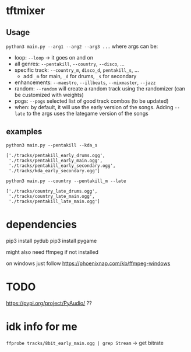 # tftmixer

## Usage

`python3 main.py --arg1 --arg2 --arg3 ...`
where args can be:
- loop: `--loop` -> it goes on and on
- all genres: `--pentakill`, `--country`, `--disco`, ...
- specific track: `--country_m`, `disco_d`, `pentakill_s`, ...
    - add `_m` for main, `_d` for drums, `_s` for secondary
- enhancements: `--maestro`, `--illbeats`, `--mixmaster`, `--jazz`
- random: `--random` will create a random track using the randomizer (can be customized with weights)
- pogs: `--pogs` selected list of good track combos (to be updated)
- when: by default, it will use the early version of the songs. Adding `--late` to the args uses the lategame version of the songs

## examples
`python3 main.py --pentakill --kda_s`
```
['./tracks/pentakill_early_drums.ogg',
 './tracks/pentakill_early_main.ogg',
 './tracks/pentakill_early_secondary.ogg',
 './tracks/kda_early_secondary.ogg']
 ```

`python3 main.py --country --pentakill_m --late`
```
['./tracks/country_late_drums.ogg',
 './tracks/country_late_main.ogg',
 './tracks/pentakill_late_main.ogg']
 ```


# dependencies
pip3 install pydub
pip3 install pygame

might also need ffmpeg if not installed

on windows just follow https://phoenixnap.com/kb/ffmpeg-windows

# TODO
https://pypi.org/project/PyAudio/ ??

# idk info for me
`ffprobe tracks/8bit_early_main.ogg | grep Stream` -> get bitrate

